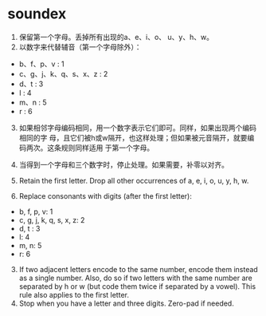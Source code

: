 # soundex

1. 保留第一个字母。丢掉所有出现的a、e、i、o、 u、y、h、w。
2. 以数字来代替辅音（第一个字母除外）：
* b、f、p、v : 1
* c、g、j、k、q、s、x、z : 2
* d、t : 3
* l : 4
* m、n : 5
* r : 6
3. 如果相邻字母编码相同，用一个数字表示它们即可。同样，如果出现两个编码相同的字
母，且它们被h或w隔开，也这样处理；但如果被元音隔开，就要编码两次。这条规则同样适用
于第一个字母。
4. 当得到一个字母和三个数字时，停止处理。如果需要，补零以对齐。

1. Retain the first letter. Drop all other occurrences of a, e, i, o, u, y, h, w.
2. Replace consonants with digits (after the first letter):
* b, f, p, v: 1
* c, g, j, k, q, s, x, z: 2
* d, t : 3
* l: 4
* m, n: 5
* r: 6
3. If two adjacent letters encode to the same number, encode them instead as a single number.
Also, do so if two letters with the same number are separated by h or w (but code them twice if separated by a vowel).
This rule also applies to the first letter.
4. Stop when you have a letter and three digits. Zero-pad if needed.
